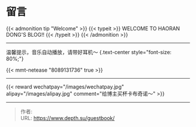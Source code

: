 # 留言


{{&lt; admonition tip &#34;Welcome&#34; &gt;}}
{{&lt; typeit &gt;}}
WELCOME TO HAORAN DONG&#39;S BLOG!!
{{&lt; /typeit &gt;}}
{{&lt; /admonition &gt;}}

---

温馨提示，音乐自动播放，请带好耳机～
{.text-center style=&#34;font-size: 80%;&#34;}

{{&lt; mmt-netease &#34;8089131736&#34; true &gt;}}

---

{{&lt; reward wechatpay=&#34;/images/wechatpay.jpg&#34; alipay=&#34;/images/alipay.jpg&#34; comment=&#34;给博主买杯卡布奇诺～&#34; &gt;}}


---

> 作者:   
> URL: https://www.depth.su/guestbook/  

